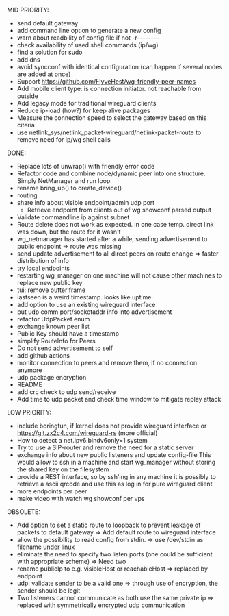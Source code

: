 MID PRIORITY:
* send default gateway
* add command line option to generate a new config 
* warn about readbility of config file if not -r--------
* check availability of used shell commands (ip/wg)
* find a solution for sudo
* add dns
* avoid syncconf with identical configuration (can happen if several nodes are added at once)
* Support https://github.com/FlyveHest/wg-friendly-peer-names
* Add mobile client type: is connection initiator. not reachable from outside
* Add legacy mode for traditional wireguard clients
* Reduce ip-load (how?) for keep alive packages
* Measure the connection speed to select the gateway based on this citeria
* use netlink_sys/netlink_packet-wireguard/netlink-packet-route to remove need for ip/wg shell calls

DONE:
* Replace lots of unwrap() with friendly error code
* Refactor code and combine node/dynamic peer into one structure. Simply NetManager and run loop
* rename bring_up() to create_device()
* routing
* share info about visible endpoint/admin udp port
	+ Retrieve endpoint from clients out of wg showconf parsed output
* Validate commandline ip against subnet
* Route delete does not work as expected. in one case temp. direct link was down, but the route for it wasn't
* wg_netmanager has started after a while, sending advertisement to public endpoint
	=> route was missing
* send update advertisement to all direct peers on route change
	=> faster distribution of info
* try local endpoints
* restarting wg_manager on one machine will not cause other machines to replace new public key
* tui: remove outter frame
* lastseen is a weird timestamp. looks like uptime
* add option to use an existing wireguard interface
* put udp comm port/socketaddr info into advertisement
* refactor UdpPacket enum
* exchange known peer list
* Public Key should have a timestamp
* simplify RouteInfo for Peers
* Do not send advertisement to self
* add github actions
* monitor connection to peers and remove them, if no connection anymore
* udp package encryption
* README
* add crc check to udp send/receive
* Add time to udp packet and check time window to mitigate replay attack

LOW PRIORITY:
* include boringtun, if kernel does not provide wireguard interface
	or https://git.zx2c4.com/wireguard-rs (more official)
* How to detect a net.ipv6.bindv6only=1 system
* Try to use a SIP-router and remove the need for a static server
* exchange info about new public listeners and update config-file
  This would allow to ssh in a machine and start wg_manager without storing the shared key on the filesystem
* provide a REST interface, so by ssh'ing in any machine it is possibly to retrieve a ascii qrcode and use this as log in for pure wireguard client
* more endpoints per peer
* make video with watch wg showconf per vps

OBSOLETE:
* Add option to set a static route to loopback to prevent leakage of packets to default gateway 
  => Add default route to wireguard interface
* allow the possibility to read config from stdin.
  => use /dev/stdin as filename under linux
* eliminate the need to specify two listen ports (one could be sufficient with appropriate scheme)
  => Need two
* rename publicIp to e.g. visibleHost or reachableHost
  => replaced by endpoint
* udp: validate sender to be a valid one
  => through use of encryption, the sender should be legit
* Two listeners cannot communicate as both use the same private ip
  => replaced with symmetrically encrypted udp communication
